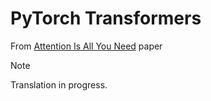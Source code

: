 # PyTorch Transformers
From [Attention Is All You Need](https://arxiv.org/abs/1706.03762) paper

> [!NOTE]
> Translation in progress.
